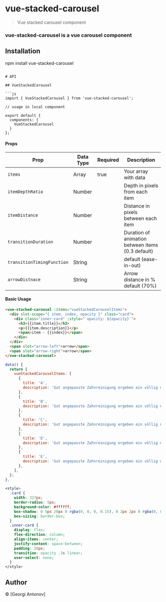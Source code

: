 # vue-stacked-carousel

> Vue stacked carousel component

### vue-stacked-carousel is a vue carousel component

## Installation

npm install vue-stacked-carousel
```

# API

## VueStackedCarousel

```js
import { VueStackedCarousel } from 'vue-stacked-carousel';

// usage in local component

export default {
  components: {
    VueStackedCarousel
  }
};
```

#### Props

| Prop    | Data Type | Required | Description        |
| ------- | --------- | -------- | ------------------ |
| `items`   | Array    | true     | Your array with data      |
| `itemDepthRatio` | Number    |          | Depth in pixels from each item |
| `itemDistance` | Number    |          | Distance in pixels between each item |
| `transitionDuration` | Number    |          | Duration of animation between items (0.3 default) |
| `transitionTimingFunction` | String    |          | default (ease-in-out) |
| `arrowDistnace` | String    |          | Arrow distance in % default (70%) |

#### Basic Usage

```html
<vue-stacked-carousel :items="vueStackedCarouselItems">
  <div slot-scope="{ item, index, opacity }" class="card">
    <div class="inner-card" :style="`opacity: ${opacity}`">
      <h3>{{item.title}}</h3>
      <p>{{item.description}}</p>
      <span>item - {{index}}</span>
    </div>
  </div>
  <span slot="arrow-left">arrow</span>
  <span slot="arrow-right">arrow</span>
</vue-stacked-carousel>
```

```js
data() {
  return {
    vueStackedCarouselItems: [
      {
        title: 'A',
        description: 'Gut angepasste Zahnreinigung ergeben ein völlig natürliches Zahngefühl und Zahnkosmetik und stören somit auch das Kausystem nicht',
      },
      {
        title: 'B',
        description: 'Gut angepasste Zahnreinigung ergeben ein völlig natürliches Zahngefühl und Zahnkosmetik und stören somit auch das Kausystem nicht',
      },
      {
        title: 'C',
        description: 'Gut angepasste Zahnreinigung ergeben ein völlig natürliches Zahngefühl und Zahnkosmetik und stören somit auch das Kausystem nicht',
      },
      {
        title: 'D',
        description: 'Gut angepasste Zahnreinigung ergeben ein völlig natürliches Zahngefühl und Zahnkosmetik und stören somit auch das Kausystem nicht',
      },
      {
        title: 'E',
        description: 'Gut angepasste Zahnreinigung ergeben ein völlig natürliches Zahngefühl und Zahnkosmetik und stören somit auch das Kausystem nicht',
      },
    ],
  };
},
```

```css
<style>
  .card {
    width: 327px;
    border-radius: 5px;
    background-color: #ffffff;
    box-shadow: 0 5px 20px 0 rgba(0, 0, 0, 0.15), 0 2px 2px 0 rgba(0, 0, 0, 0.1);
    box-sizing: border-box;
  }
  .inner-card {
    display: flex;
    flex-direction: column;
    align-items: center;
    justify-content: space-between;
    padding: 20px;
    transition: opacity .3s linear;
    user-select: none;
  }
</style>
```
## Author

&#169; [Georgi Antonov]
